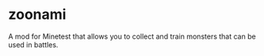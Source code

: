 # zoonami
A mod for Minetest that allows you to collect and train monsters that can be used in battles.
